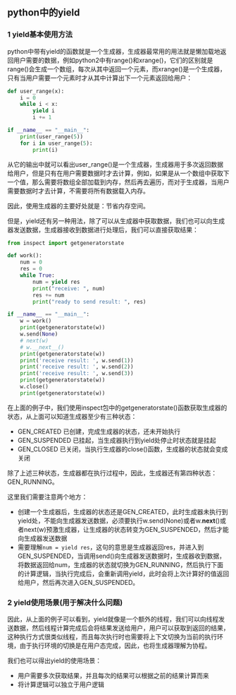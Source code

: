 ## python中的yield

### 1 yield基本使用方法

python中带有yield的函数就是一个生成器，生成器最常用的用法就是懒加载地返回用户需要的数据，例如python2中有range()和xrange()，它们的区别就是range()会生成一个数组，每次从其中返回一个元素，而xrange()是一个生成器，只有当用户需要一个元素时才从其中计算出下一个元素返回给用户：

``` python
def user_range(x):
    i = 0
    while i < x:
        yield i
        i += 1

if __name__ == "__main__":
    print(user_range(5))
    for i in user_range(5):
        print(i)
```

从它的输出中就可以看出user_range()是一个生成器，生成器用于多次返回数据给用户，但是只有在用户需要数据时才去计算，例如，如果是从一个数组中获取下一个值，那么需要将数组全部加载到内存，然后再去遍历，而对于生成器，当用户需要数据时才去计算，不需要将所有数据载入内存。

因此，使用生成器的主要好处就是：节省内存空间。

但是，yield还有另一种用法，除了可以从生成器中获取数据，我们也可以向生成器发送数据，生成器接收到数据进行处理后，我们可以直接获取结果：

``` python
from inspect import getgeneratorstate

def work():
    num = 0
    res = 0
    while True:
        num = yield res
        print("receive: ", num)
        res += num
        print("ready to send result: ", res)

if __name__ == "__main__":
    w = work()
    print(getgeneratorstate(w))
    w.send(None)
    # next(w)
    # w.__next__()
    print(getgeneratorstate(w))
    print('receive result: ', w.send(1))
    print('receive result: ', w.send(2))
    print('receive result: ', w.send(3))
    print(getgeneratorstate(w))
    w.close()
    print(getgeneratorstate(w))
```

在上面的例子中，我们使用inspect包中的getgeneratorstate()函数获取生成器的状态，从上面可以知道生成器至少有三种状态：

* GEN_CREATED 已创建，完成生成器的状态，还未开始执行
* GEN_SUSPENDED 已挂起，当生成器执行到yield处停止时状态就是挂起
* GEN_CLOSED 已关闭，当执行生成器的close()函数，生成器的状态就会变成关闭

除了上述三种状态，生成器都在执行过程中，因此，生成器还有第四种状态：GEN_RUNNING。

这里我们需要注意两个地方：

* 创建一个生成器后，生成器的状态还是GEN_CREATED，此时生成器未执行到yield处，不能向生成器发送数据，必须要执行w.send(None)或者w.__next__()或者next(w)预激生成器，让生成器的状态转变为GEN_SUSPENDED，然后才能向生成器发送数据
* 需要理解`num = yield res`，这句的意思是生成器返回res，并进入到GEN_SUSPENDED，当调用send()向生成器发送数据时，生成器收到数据，将数据返回给num，生成器的状态就切换为GEN_RUNNING，然后执行下面的计算逻辑，当执行完成后，会重新调用yield，此时会将上次计算好的值返回给用户，然后再次进入GEN_SUSPENDED。

### 2 yield使用场景(用于解决什么问题)

因此，从上面的例子可以看到，yield就像是一个额外的线程，我们可以向线程发送数据，然后线程计算完成后会将结果发送给用户，用户可以获取到返回的结果，这种执行方式很类似线程，而且每次执行时也需要将上下文切换为当前的执行环境，由于执行环境的切换是在用户态完成，因此，也将生成器理解为协程。

我们也可以得出yield的使用场景：

* 用户需要多次获取结果，并且每次的结果可以根据之前的结果计算而来
* 将计算逻辑可以独立于用户逻辑
